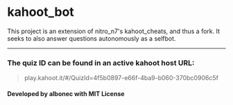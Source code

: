 # kahoot_bot

This project is an extension of nitro_n7's kahoot_cheats, and thus a fork. It seeks to also answer questions autonomously as a selfbot.

---
### The quiz ID can be found in an active kahoot host URL: 
> play.kahoot.it/#/QuizId=4f5b0897-e66f-4ba9-b060-370bc0906c5f


#### Developed by albonec with MIT License
